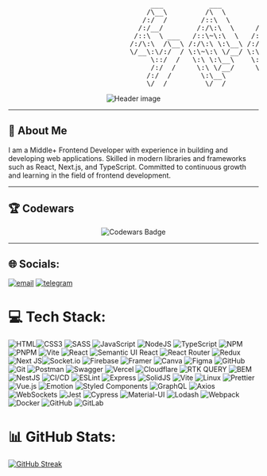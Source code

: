 <pre>
                                  ___           ___           ___       ___       ___     
                                 /\__\         /\  \         /\__\     /\__\     /\  \    
                                /:/  /        /::\  \       /:/  /    /:/  /    /::\  \   
                               /:/__/        /:/\:\  \     /:/  /    /:/  /    /:/\:\  \  
                              /::\  \ ___   /::\~\:\  \   /:/  /    /:/  /    /:/  \:\  \ 
                             /:/\:\  /\__\ /:/\:\ \:\__\ /:/__/    /:/__/    /:/__/ \:\__\
                             \/__\:\/:/  / \:\~\:\ \/__/ \:\  \    \:\  \    \:\  \ /:/  /
                                  \::/  /   \:\ \:\__\    \:\  \    \:\  \    \:\  /:/  / 
                                  /:/  /     \:\ \/__/     \:\  \    \:\  \    \:\/:/  /  
                                 /:/  /       \:\__\        \:\__\    \:\__\    \::/  /   
                                 \/__/         \/__/         \/__/     \/__/     \/__/    
</pre>

<p align="center">
  <img src="https://capsule-render.vercel.app/api?type=venom&height=236&color=gradient&text=Frontend%20Developer&section=header&textBg=false&fontAlign=50&animation=twinkling&desc=Writing%20code%20is%20like%20magic—sometimes%20it%20works,%20sometimes%20it%20explodes.&descSize=16&descAlign=55&reversal=false" alt="Header image">
</p>

---

## 🚀 About Me

I am a Middle+ Frontend Developer with experience in building and developing web applications. Skilled in modern libraries and frameworks such as React, Next.js, and TypeScript. Committed to continuous growth and learning in the field of frontend development.

---

## 🏆 Codewars

<p align="center">
  <img src="https://www.codewars.com/users/Sadkov%20Danil/badges/large" alt="Codewars Badge">
</p>

---

## 🌐 Socials:
[![email](https://img.shields.io/badge/Email-D14836?logo=gmail&logoColor=white)](mailto:sadkovdanil64@gmail.com) [![telegram](https://img.shields.io/badge/Telegram-0088CC?logo=telegram&logoColor=white)](https://t.me/sadkovichus) 


###

# 💻 Tech Stack:
![HTML](https://img.shields.io/badge/html5-%23F24E1E.svg?style=for-the-badge&logo=html5&logoColor=white)![CSS3](https://img.shields.io/badge/css3-%231572B6.svg?style=for-the-badge&logo=css3&logoColor=white) ![SASS](https://img.shields.io/badge/SASS-hotpink.svg?style=for-the-badge&logo=SASS&logoColor=white) ![JavaScript](https://img.shields.io/badge/javascript-%23323330.svg?style=for-the-badge&logo=javascript&logoColor=%23F7DF1E) ![NodeJS](https://img.shields.io/badge/node.js-6DA55F?style=for-the-badge&logo=node.js&logoColor=white) ![TypeScript](https://img.shields.io/badge/typescript-%23007ACC.svg?style=for-the-badge&logo=typescript&logoColor=white) ![NPM](https://img.shields.io/badge/NPM-%23CB3837.svg?style=for-the-badge&logo=npm&logoColor=white) ![PNPM](https://img.shields.io/badge/pnpm-%234a4a4a.svg?style=for-the-badge&logo=pnpm&logoColor=f69220) ![Vite](https://img.shields.io/badge/vite-%23646CFF.svg?style=for-the-badge&logo=vite&logoColor=white) ![React](https://img.shields.io/badge/react-%2320232a.svg?style=for-the-badge&logo=react&logoColor=%2361DAFB) ![Semantic UI React](https://img.shields.io/badge/Semantic%20UI%20React-%2335BDB2.svg?style=for-the-badge&logo=SemanticUIReact&logoColor=white) ![React Router](https://img.shields.io/badge/React_Router-CA4245?style=for-the-badge&logo=react-router&logoColor=white) ![Redux](https://img.shields.io/badge/redux-%23593d88.svg?style=for-the-badge&logo=redux&logoColor=white) ![Next JS](https://img.shields.io/badge/Next-black?style=for-the-badge&logo=next.js&logoColor=white)![Socket.io](https://img.shields.io/badge/Socket.io-black?style=for-the-badge&logo=socket.io&badgeColor=010101) ![Firebase](https://img.shields.io/badge/firebase-%23039BE5.svg?style=for-the-badge&logo=firebase) ![Framer](https://img.shields.io/badge/Framer-black?style=for-the-badge&logo=framer&logoColor=blue) ![Canva](https://img.shields.io/badge/Canva-%2300C4CC.svg?style=for-the-badge&logo=Canva&logoColor=white) ![Figma](https://img.shields.io/badge/figma-%23F24E1E.svg?style=for-the-badge&logo=figma&logoColor=white) ![GitHub](https://img.shields.io/badge/github-%23121011.svg?style=for-the-badge&logo=github&logoColor=white) ![Git](https://img.shields.io/badge/git-%23F05033.svg?style=for-the-badge&logo=git&logoColor=white) ![Postman](https://img.shields.io/badge/Postman-FF6C37?style=for-the-badge&logo=postman&logoColor=white) ![Swagger](https://img.shields.io/badge/-Swagger-%23Clojure?style=for-the-badge&logo=swagger&logoColor=white) ![Vercel](https://img.shields.io/badge/vercel-%23000000.svg?style=for-the-badge&logo=vercel&logoColor=white) ![Cloudflare](https://img.shields.io/badge/Cloudflare-F38020?style=for-the-badge&logo=Cloudflare&logoColor=white) ![RTK QUERY](https://img.shields.io/badge/RTKQuery-F38020?style=for-the-badge&logo=RTK-QUERY&logoColor=white) ![BEM](https://img.shields.io/badge/BEM-%23FFDC35.svg?style=for-the-badge&logo=css3&logoColor=black) ![NestJS](https://img.shields.io/badge/nestjs-%23E0234E.svg?style=for-the-badge&logo=nestjs&logoColor=white) ![CI/CD](https://img.shields.io/badge/CI%2FCD-%23000000.svg?style=for-the-badge&logo=githubactions&logoColor=white) ![ESLint](https://img.shields.io/badge/ESLint-%234B32C3.svg?style=for-the-badge&logo=eslint&logoColor=white)  ![Express](https://img.shields.io/badge/express.js-%23404D59.svg?style=for-the-badge&logo=express&logoColor=white) ![SolidJS](https://img.shields.io/badge/SolidJS-%232C4F7C.svg?style=for-the-badge&logo=solid&logoColor=white) ![Vite](https://img.shields.io/badge/Vite-%23646CFF.svg?style=for-the-badge&logo=vite&logoColor=white) ![Linux](https://img.shields.io/badge/Linux-%23FCC624.svg?style=for-the-badge&logo=linux&logoColor=black) ![Prettier](https://img.shields.io/badge/Prettier-%231A2B34.svg?style=for-the-badge&logo=prettier&logoColor=white) ![Vue.js](https://img.shields.io/badge/Vue.js-%234FC08D.svg?style=for-the-badge&logo=vue.js&logoColor=white) ![Emotion](https://img.shields.io/badge/Emotion-%23DB7093.svg?style=for-the-badge&logo=emotion&logoColor=white) ![Styled Components](https://img.shields.io/badge/Styled%20Components-%23DB7093.svg?style=for-the-badge&logo=styledcomponents&logoColor=white) ![GraphQL](https://img.shields.io/badge/GraphQL-%23E10098.svg?style=for-the-badge&logo=graphql&logoColor=white) ![Axios](https://img.shields.io/badge/Axios-%235A29E4.svg?style=for-the-badge&logo=axios&logoColor=white) ![WebSockets](https://img.shields.io/badge/WebSockets-%230000FF.svg?style=for-the-badge&logo=websocket&logoColor=white) ![Jest](https://img.shields.io/badge/Jest-%23C21325.svg?style=for-the-badge&logo=jest&logoColor=white) ![Cypress](https://img.shields.io/badge/Cypress-%2317B854.svg?style=for-the-badge&logo=cypress&logoColor=white) ![Material-UI](https://img.shields.io/badge/Material--UI-%230081CB.svg?style=for-the-badge&logo=material-ui&logoColor=white) ![Lodash](https://img.shields.io/badge/Lodash-%233492FF.svg?style=for-the-badge&logo=lodash&logoColor=white) ![Webpack](https://img.shields.io/badge/Webpack-%238DD6F9.svg?style=for-the-badge&logo=webpack&logoColor=black) ![Docker](https://img.shields.io/badge/Docker-%230DB7ED.svg?style=for-the-badge&logo=docker&logoColor=white) ![GitHub](https://img.shields.io/badge/GitHub-%23121011.svg?style=for-the-badge&logo=github&logoColor=white) ![GitLab](https://img.shields.io/badge/GitLab-%23FC6D26.svg?style=for-the-badge&logo=gitlab&logoColor=white)


# 📊 GitHub Stats:
[![GitHub Streak](https://streak-stats.demolab.com?user=sadkovichus&theme=dark-minimalist&hide_border=true&card_width=1200)](https://git.io/streak-stats)
</div>
